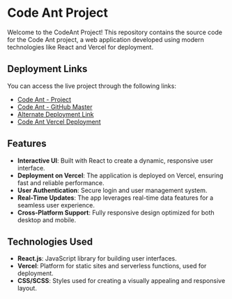# Code Ant Project

Welcome to the CodeAnt Project! This repository contains the source code for the Code Ant project, a web application developed using modern technologies like React and Vercel for deployment.

## Deployment Links

You can access the live project through the following links:

- [Code Ant - Project](https://code-ant-project-eo9wjyme9-harsh-sharmas-projects-0ef23254.vercel.app/)
- [Code Ant - GitHub Master](https://code-ant-project-git-master-harsh-sharmas-projects-0ef23254.vercel.app/)
- [Alternate Deployment Link](https://code-ant-project.vercel.app/)
- [Code Ant Vercel Deployment](https://code-ant-project-eo9wjyme9-harsh-sharmas-projects-0ef23254.vercel.app/)

## Features

- **Interactive UI**: Built with React to create a dynamic, responsive user interface.
- **Deployment on Vercel**: The application is deployed on Vercel, ensuring fast and reliable performance.
- **User Authentication**: Secure login and user management system.
- **Real-Time Updates**: The app leverages real-time data features for a seamless user experience.
- **Cross-Platform Support**: Fully responsive design optimized for both desktop and mobile.

## Technologies Used

- **React.js**: JavaScript library for building user interfaces.
- **Vercel**: Platform for static sites and serverless functions, used for deployment.
- **CSS/SCSS**: Styles used for creating a visually appealing and responsive layout.
